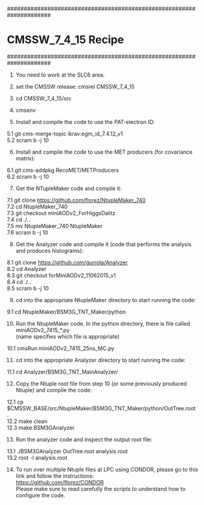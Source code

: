 #####################################################################
#                         CMSSW_7_4_15 Recipe                        #
#####################################################################

1. You need to work at the SLC6 area.

2. set the CMSSW release: cmsrel CMSSW_7_4_15

3. cd CMSSW_7_4_15/src

4. cmsenv

5. Install and compile the code to use the PAT-electron ID:

  5.1 git cms-merge-topic ikrav:egm_id_7.4.12_v1 <br>
  5.2 scram b -j 10 <br>
  
6. Install and compile the code to use the MET producers (for covariance matrix):

  6.1 git cms-addpkg RecoMET/METProducers <br>
  6.2 scram b -j 10 <br>

7. Get the NTupleMaker code and compile it:

  7.1 git clone https://github.com/florez/NtupleMaker_740 <br>
  7.2 cd NtupleMaker_740 <br>
  7.3 git checkout miniAODv2_ForHiggsDalitz <br>
  7.4 cd ./.. <br>
  7.5 mv NtupleMaker_740 NtupleMaker <br>
  7.6 scram b -j 10 <br>

8. Get the Analyzer code and compile it (code that performs the analysis and produces histograms):

  8.1 git clone https://github.com/gurrola/Analyzer <br>
  8.2 cd Analyzer <br>
  8.3 git checkout forMiniAODv2_11062015_v1 <br>
  8.4 cd ./.. <br>
  8.5 scram b -j 10 <br>

9. cd into the appropriate NtupleMaker directory to start running the code:

  9.1 cd NtupleMaker/BSM3G_TNT_Maker/python <br>
  
10. Run the NtupleMaker code. In the python directory, there is file called miniAODv2_7415_*.py  <br>
   (name specifies which file is appropriate)

  10.1 cmsRun miniAODv2_7415_25ns_MC.py <br>
  
11. cd into the appropriate Analyzer directory to start running the code:

  11.1 cd Analyzer/BSM3G_TNT_MainAnalyzer/ <br>

12. Copy the Ntuple root file from step 10 (or some previously produced Ntuple) and compile the code:

  12.1 cp $CMSSW_BASE/src/NtupleMaker/BSM3G_TNT_Maker/python/OutTree.root . <br>
  12.2 make clean <br>
  12.3 make BSM3GAnalyzer <br>
  
13. Run the analyzer code and inspect the output root file:

  13.1 ./BSM3GAnalyzer OutTree.root analysis.root <br>
  13.2 root -l analysis.root <br>
  
14. To run over multiple Ntuple files at LPC using CONDOR, please go to this link and follow the instructions: <br>
    https://github.com/florez/CONDOR <br>
    Please make sure to read carefully the scripts to understand how to configure the code. <br>
